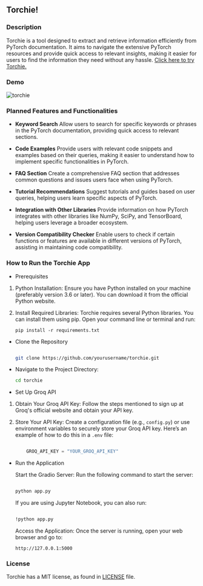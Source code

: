 ## Torchie!

### Description
Torchie is a tool designed to extract and retrieve information efficiently from PyTorch documentation. It aims to navigate the extensive PyTorch resources and provide quick access to relevant insights, making it easier for users to find the information they need without any hassle. [Click here to try Torchie.](https://huggingface.co/spaces/sreedeepEK/torchie)

### Demo
![torchie](https://github.com/user-attachments/assets/b8ffb288-76ce-4207-9a17-d2eb84bbd357)

### Planned Features and Functionalities

- **Keyword Search**
Allow users to search for specific keywords or phrases in the PyTorch documentation, providing quick access to relevant sections.

- **Code Examples**
Provide users with relevant code snippets and examples based on their queries, making it easier to understand how to implement specific functionalities in PyTorch.

- **FAQ Section**
Create a comprehensive FAQ section that addresses common questions and issues users face when using PyTorch.

- **Tutorial Recommendations**
Suggest tutorials and guides based on user queries, helping users learn specific aspects of PyTorch.

- **Integration with Other Libraries**
Provide information on how PyTorch integrates with other libraries like NumPy, SciPy, and TensorBoard, helping users leverage a broader ecosystem.

- **Version Compatibility Checker**
Enable users to check if certain functions or features are available in different versions of PyTorch, assisting in maintaining code compatibility.


### How to Run the Torchie App 

- Prerequisites

1. Python Installation: Ensure you have Python installed on your machine (preferably version 3.6 or later). You can download it from the official Python website.

2. Install Required Libraries: Torchie requires several Python libraries. You can install them using pip. Open your command line or terminal and run:

    ```
    pip install -r requirements.txt
    ```

- Clone the Repository

    ```bash

    git clone https://github.com/yourusername/torchie.git
    ```

- Navigate to the Project Directory:

    ```bash
    cd torchie
    ```

- Set Up Groq API

1. Obtain Your Groq API Key:
    Follow the steps mentioned  to sign up at Groq's official website and obtain your API key.

2. Store Your API Key:
    Create a configuration file (e.g., `config.py`) or use environment variables to securely store your Groq API key. Here’s an example of how to do this in a `.env` file:

    ```python

        GROQ_API_KEY = "YOUR_GROQ_API_KEY"  
    ``` 

- Run the Application

    Start the Gradio Server: Run the following command to start the server:

    ```bash

    python app.py
    ```

    If you are using Jupyter Notebook, you can also run:

    ```bash

    !python app.py
    ```

    Access the Application: Once the server is running, open your web browser and go to:

    ```
    http://127.0.0.1:5000
    ```

### License

Torchie has a MIT license, as found in [LICENSE](https://github.com/sreedeepEK/torchie/blob/main/LICENSE) file.
